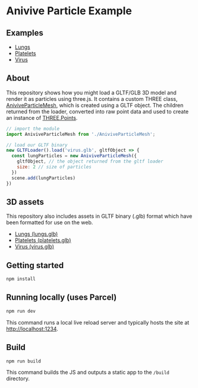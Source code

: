 # Anivive Particle Example

## Examples
* [Lungs](https://anivive-model-example.movingbrands.now.sh/?model=lungs)
* [Platelets](https://anivive-model-example.movingbrands.now.sh/?model=platelets)
* [Virus](https://anivive-model-example.movingbrands.now.sh/?model=virus)

## About
This repository shows how you might load a GLTF/GLB 3D model and render it as particles using three.js. It contains a custom THREE class, [AniviveParticleMesh](./src/AniviveParticleMesh.js), which is created using a GLTF object. The children returned from the loader, converted into raw point data and used to create an instance of [THREE.Points](https://threejs.org/docs/#api/en/objects/Points).

```js
// import the module
import AniviveParticleMesh from './AniviveParticleMesh';

// load our GLTF binary
new GLTFLoader().load('virus.glb', gltfObject => {
  const lungParticles = new AniviveParticleMesh({
    gltfObject, // the object returned from the gltf loader
    size: 2 // size of particles
  })
  scene.add(lungParticles)
})
```

## 3D assets
This repository also includes assets in GLTF binary (.glb) format which have been formatted for use on the web.


* [Lungs (lungs.glb)](https://github.com/movingbrands/anivive-model-example/raw/prototype/assets/lungs.glb)
* [Platelets (platelets.glb)](https://github.com/movingbrands/anivive-model-example/raw/prototype/assets/platelets.glb)
* [Virus (virus.glb)](https://github.com/movingbrands/anivive-model-example/raw/prototype/assets/virus.glb)

## Getting started

```bash
npm install
```

## Running locally (uses Parcel)

```bash
npm run dev
```

This command runs a local live reload server and typically hosts the site at [http://localhost:1234](http://localhost:1234).

## Build

```bash
npm run build
```

This command builds the JS and outputs a static app to the `/build` directory.
